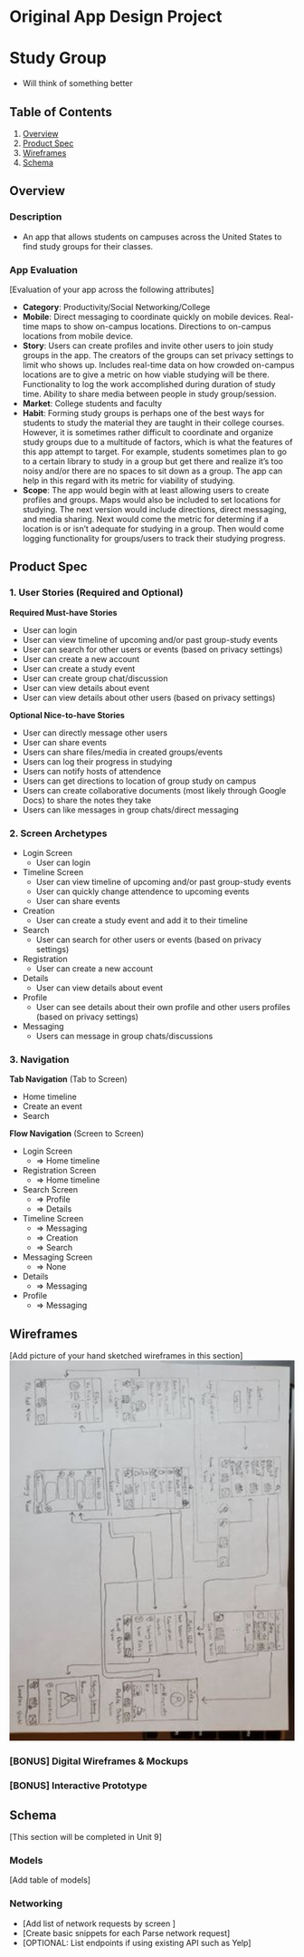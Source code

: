 Original App Design Project
===

# Study Group 
* Will think of something better

## Table of Contents
1. [Overview](#Overview)
1. [Product Spec](#Product-Spec)
1. [Wireframes](#Wireframes)
2. [Schema](#Schema)

## Overview
### Description
-  An app that allows students on campuses across the United States to find study groups for their classes.

### App Evaluation
[Evaluation of your app across the following attributes]
- **Category**: Productivity/Social Networking/College
- **Mobile**: Direct messaging to coordinate quickly on mobile devices. Real-time maps to show on-campus locations. Directions to on-campus locations from mobile device.
- **Story**: Users can create profiles and invite other users to join study groups in the app. The creators of the groups can set privacy settings to limit who shows up. Includes real-time data on how crowded on-campus locations are to give a metric on how viable studying will be there. Functionality to log the work accomplished during duration of study time. Ability to share media between people in study group/session.
- **Market**: College students and faculty
- **Habit**: Forming study groups is perhaps one of the best ways for students to study the material they are taught in their college courses. However, it is sometimes rather difficult to coordinate and organize study groups due to a multitude of factors, which is what the features of this app attempt to target. For example, students sometimes plan to go to a certain library to study in a group but get there and realize it’s too noisy and/or there are no spaces to sit down as a group. The app can help in this regard with its metric for viability of studying.
- **Scope**: The app would begin with at least allowing users to create profiles and groups. Maps would also be included to set locations for studying. The next version would include directions, direct messaging, and media sharing. Next would come the metric for determing if a location is or isn’t adequate for studying in a group. Then would come logging functionality for groups/users to track their studying progress.

## Product Spec

### 1. User Stories (Required and Optional)

**Required Must-have Stories**

* User can login
* User can view timeline of upcoming and/or past group-study events
* User can search for other users or events (based on privacy settings)
* User can create a new account
* User can create a study event
* User can create group chat/discussion 
* User can view details about event
* User can view details about other users (based on privacy settings)

**Optional Nice-to-have Stories**

* User can directly message other users
* User can share events
* Users can share files/media in created groups/events
* Users can log their progress in studying
* Users can notify hosts of attendence
* Users can get directions to location of group study on campus
* Users can create collaborative documents (most likely through Google Docs) to share the notes they take
* Users can like messages in group chats/direct messaging

### 2. Screen Archetypes

* Login Screen
   * User can login
* Timeline Screen
   * User can view timeline of upcoming and/or past group-study events
   * User can quickly change attendence to upcoming events
   * User can share events
* Creation
    * User can create a study event and add it to their timeline
* Search
    * User can search for other users or events (based on privacy settings)
* Registration
    * User can create a new account
* Details
    * User can view details about event
* Profile
    * User can see details about their own profile and other users profiles (based on privacy settings)
* Messaging
    * Users can message in group chats/discussions 

### 3. Navigation

**Tab Navigation** (Tab to Screen)

* Home timeline
* Create an event
* Search

**Flow Navigation** (Screen to Screen)

* Login Screen
    * => Home timeline
* Registration Screen
    * => Home timeline
* Search Screen
    * => Profile 
    * => Details
* Timeline Screen
    * => Messaging
    * => Creation
    * => Search
* Messaging Screen
    * => None
* Details
    * => Messaging
* Profile
    * => Messaging 

## Wireframes
[Add picture of your hand sketched wireframes in this section]
<img src="https://github.com/pgarza917/GroupStudy/blob/master/GroupStudyWireframeV0.jpg" width=600>

### [BONUS] Digital Wireframes & Mockups

### [BONUS] Interactive Prototype

## Schema 
[This section will be completed in Unit 9]
### Models
[Add table of models]
### Networking
- [Add list of network requests by screen ]
- [Create basic snippets for each Parse network request]
- [OPTIONAL: List endpoints if using existing API such as Yelp]
